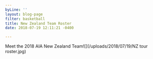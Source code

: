 ```yaml
---
byLine: ''
layout: blog-page
filter: basketball
title: New Zealand Team Roster
date: 2018-07-19 12:11:21 -0400

---
```

Meet the 2018 AIA New Zealand Team![](/uploads/2018/07/19/NZ tour roster.jpg)